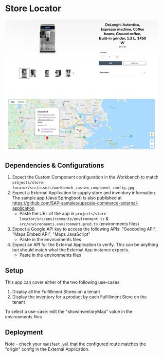 # Store Locator

![Alt text](./src/assets/store-locator.png "Store locator in Product Details Page")

## Dependencies & Configurations

1) Expect the Custom Component configuration in the Workbench to match `projects/store-locator/src/assets/workbench_custom_component_config.jpg`
2) Expect a External Application to supply store and inventory information. The sample app (Java Springboot) is also published at https://github.com/SAP-samples/upscale-commerce-external-application.
	- Paste the URL of the app in `projects/store-locator/src/environments/environment.ts` & `src/environments.environment.prod.ts` (environments files)
3) Expect a Google API key to access the following APIs: "Geocoding API", "Maps Embed API", "Maps JavaScript"
	- Paste in the environments files
4) Expect an API for the External Application to verify. This can be anything but should match what the External App instance expects. 
	- Paste in the environments files


## Setup
This app can cover either of the two following use-cases:
1) Display all the Fulfillment Stores on a tenant
2) Display the inventory for a product by each Fulfillment Store on the tenant

To select a use-case: edit the "showInventoryMap" value in the environments files

## Deployment

Note - check your `manifest.yml` that the configured route matches the "origin" config in the External Application.
